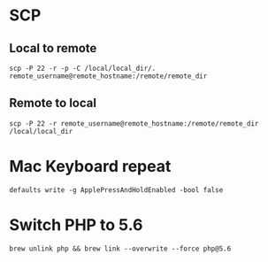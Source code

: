 # SCP
## Local to remote
`scp -P 22 -r -p -C /local/local_dir/. remote_username@remote_hostname:/remote/remote_dir`

## Remote to local
`scp -P 22 -r remote_username@remote_hostname:/remote/remote_dir /local/local_dir`

# Mac Keyboard repeat
`defaults write -g ApplePressAndHoldEnabled -bool false`

# Switch PHP to 5.6
`brew unlink php && brew link --overwrite --force php@5.6`

